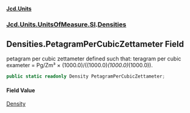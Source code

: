#### [Jcd.Units](index 'index')
### [Jcd.Units.UnitsOfMeasure.SI](Jcd.Units.UnitsOfMeasure.SI 'Jcd.Units.UnitsOfMeasure.SI').[Densities](Densities 'Jcd.Units.UnitsOfMeasure.SI.Densities')

## Densities.PetagramPerCubicZettameter Field

petagram per cubic zettameter defined such that: teragram per cubic exameter = Pg/Zm³ ×
(1000.0)/((1000.0)*(1000.0)*(1000.0)).

```csharp
public static readonly Density PetagramPerCubicZettameter;
```

#### Field Value
[Density](Density 'Jcd.Units.UnitTypes.Density')